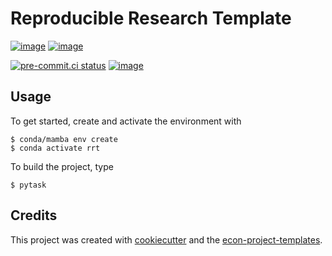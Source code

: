 # Reproducible Research Template

[![image](https://img.shields.io/github/actions/workflow/status/ariannaw.rosenbluth/reproducible_research_template/main.yml?branch=main)](https://github.com/ariannaw.rosenbluth/reproducible_research_template/actions?query=branch%3Amain)
[![image](https://codecov.io/gh/ariannaw.rosenbluth/reproducible_research_template/branch/main/graph/badge.svg)](https://codecov.io/gh/ariannaw.rosenbluth/reproducible_research_template)

[![pre-commit.ci status](https://results.pre-commit.ci/badge/github/ariannaw.rosenbluth/reproducible_research_template/main.svg)](https://results.pre-commit.ci/latest/github/ariannaw.rosenbluth/reproducible_research_template/main)
[![image](https://img.shields.io/badge/code%20style-black-000000.svg)](https://github.com/psf/black)

## Usage

To get started, create and activate the environment with

```console
$ conda/mamba env create
$ conda activate rrt
```

To build the project, type

```console
$ pytask
```

## Credits

This project was created with [cookiecutter](https://github.com/audreyr/cookiecutter)
and the
[econ-project-templates](https://github.com/OpenSourceEconomics/econ-project-templates).
